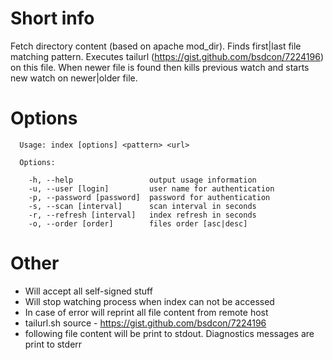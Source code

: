 Short info
==========
Fetch directory content (based on apache mod_dir). Finds first|last file matching pattern.
Executes tailurl (https://gist.github.com/bsdcon/7224196) on this file.
When newer file is found then kills previous watch and starts new watch on newer|older file.

Options
=======
```
  Usage: index [options] <pattern> <url>

  Options:

    -h, --help                 output usage information
    -u, --user [login]         user name for authentication
    -p, --password [password]  password for authentication
    -s, --scan [interval]      scan interval in seconds
    -r, --refresh [interval]   index refresh in seconds
    -o, --order [order]        files order [asc|desc]
```

Other
=====
* Will accept all self-signed stuff
* Will stop watching process when index can not be accessed
* In case of error will reprint all file content from remote host
* tailurl.sh source - https://gist.github.com/bsdcon/7224196
* following file content will be print to stdout. Diagnostics messages are print to stderr
